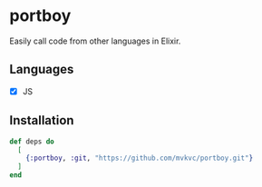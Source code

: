 # portboy

Easily call code from other languages in Elixir.

## Languages

- [X] JS

## Installation

```elixir
def deps do
  [
    {:portboy, :git, "https://github.com/mvkvc/portboy.git"}
  ]
end
```
